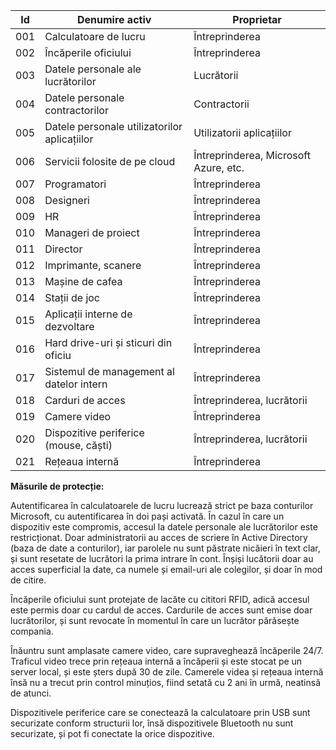 | Id  | Denumire activ                               | Proprietar                            |
|-----|----------------------------------------------|---------------------------------------|
| 001 | Calculatoare de lucru                        | Întreprinderea                        |
| 002 | Încăperile oficiului                         | Întreprinderea                        |
| 003 | Datele personale ale lucrătorilor            | Lucrătorii                            |
| 004 | Datele personale contractorilor              | Contractorii                          |
| 005 | Datele personale utilizatorilor aplicațiilor | Utilizatorii aplicațiilor             |
| 006 | Servicii folosite de pe cloud                | Întreprinderea, Microsoft Azure, etc. |
| 007 | Programatori                                 | Întreprinderea                        |
| 008 | Designeri                                    | Întreprinderea                        |
| 009 | HR                                           | Întreprinderea                        |
| 010 | Manageri de proiect                          | Întreprinderea                        |
| 011 | Director                                     | Întreprinderea                        |
| 012 | Imprimante, scanere                          | Întreprinderea                        |
| 013 | Mașine de cafea                              | Întreprinderea                        |
| 014 | Stații de joc                                | Întreprinderea                        |
| 015 | Aplicații interne de dezvoltare              | Întreprinderea                        |
| 016 | Hard drive-uri și sticuri din oficiu         | Întreprinderea                        |
| 017 | Sistemul de management al datelor intern     | Întreprinderea                        |
| 018 | Carduri de acces                             | Întreprinderea, lucrătorii            |
| 019 | Camere video                                 | Întreprinderea                        |
| 020 | Dispozitive periferice (mouse, căști)        | Întreprinderea, lucrătorii            |
| 021 | Rețeaua internă                              | Întreprinderea                        |


**Măsurile de protecție:**

Autentificarea în calculatoarele de lucru lucrează strict pe baza conturilor Microsoft, 
cu autentificarea în doi pași activată. În cazul în care un dispozitiv este compromis,
accesul la datele personale ale lucrătorilor este restricționat.
Doar administratorii au acces de scriere în Active Directory (baza de date a conturilor),
iar parolele nu sunt păstrate nicăieri în text clar, și sunt resetate
de lucrători la prima intrare în cont.
Înșiși lucătorii doar au acces superficial la date, ca numele și email-uri ale colegilor,
și doar în mod de citire.

Încăperile oficiului sunt protejate de lacăte cu cititori RFID, adică
accesul este permis doar cu cardul de acces.
Cardurile de acces sunt emise doar lucrătorilor, și sunt revocate în momentul
în care un lucrător părăsește compania.

Înăuntru sunt amplasate camere video, care supraveghează încăperile 24/7.
Traficul video trece prin rețeaua internă a încăperii și este stocat pe un server local,
și este șters după 30 de zile.
Camerele videa și rețeaua internă însă nu a trecut prin control minuțios, 
fiind setată cu 2 ani în urmă, neatinsă de atunci.

Dispozitivele periferice care se conectează la calculatoare prin USB sunt securizate conform structurii lor,
însă dispozitivele Bluetooth nu sunt securizate, și pot fi conectate la orice dispozitive.
